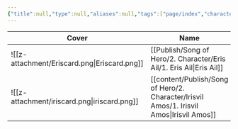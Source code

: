 ```yaml
---
{"title":null,"type":null,"aliases":null,"tags":["page/index","character","page"],"cssclasses":["paper","justified"],"created":"20/10/2024 - 04:58 PM","updated":"21/10/2024 - 02:03 AM","encoded":"Character%20Index.md","link":null,"publish":true,"path":"content/Publish/Song of Hero/2.  Character/Character Index.md","permalink":"/publish/song-of-hero/2-character/character-index/","PassFrontmatter":true}
---
```




| Cover                                        | Name                                                                                 | Gender | Status |
| -------------------------------------------- | ------------------------------------------------------------------------------------ | ------ | ------ |
| ![[z-attachment/Eriscard.png\|Eriscard.png]] | [[Publish/Song of Hero/2.  Character/Eris Ail/1. Eris Ail\|Eris Ail]]             | Female | Alive  |
| ![[z-attachment/iriscard.png\|iriscard.png]] | [[content/Publish/Song of Hero/2.  Character/Irisvil Amos/1. Irisvil Amos\|Irisvil Amos]] | Female | Alive  |




